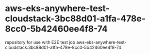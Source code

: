 # aws-eks-anywhere-test-cloudstack-3bc88d01-a1fa-478e-8cc0-5b42460ee4f8-74
repository for use with E2E test job aws-eks-anywhere-test-cloudstack:3bc88d01-a1fa-478e-8cc0-5b42460ee4f8-74
